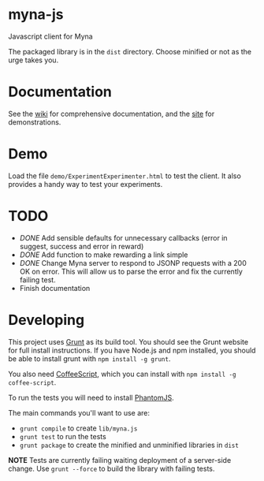 myna-js
=======

Javascript client for Myna

The packaged library is in the `dist` directory. Choose minified or not as the urge takes you.


# Documentation

See the [wiki](https://github.com/myna/myna-js/wiki) for comprehensive documentation, and the [site](http://myna.github.com/myna-js/) for demonstrations.


# Demo

Load the file `demo/ExperimentExperimenter.html` to test the client. It also provides a handy way to test your experiments.


# TODO

- *DONE* Add sensible defaults for unnecessary callbacks (error in suggest, success and error in reward)
- *DONE* Add function to make rewarding a link simple
- *DONE* Change Myna server to respond to JSONP requests with a 200 OK on error. This will allow us to parse the error and fix the currently failing test.
- Finish documentation


# Developing

This project uses [Grunt](https://github.com/cowboy/grunt) as its build tool. You should see the Grunt website for full install instructions. If you have Node.js and npm installed, you should be able to install grunt with `npm install -g grunt`.

You also need [CoffeeScript](http://coffeescript.org/), which you can install with `npm install -g coffee-script`.

To run the tests you will need to install [PhantomJS](http://code.google.com/p/phantomjs/downloads/list).

The main commands you'll want to use are:

- `grunt compile` to create `lib/myna.js`
- `grunt test` to run the tests
- `grunt package` to create the minified and unminified libraries in `dist`

**NOTE** Tests are currently failing waiting deployment of a server-side change. Use `grunt --force` to build the library with failing tests.
